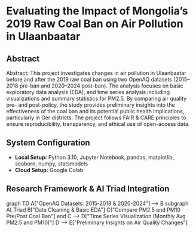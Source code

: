 # Evaluating the Impact of Mongolia’s 2019 Raw Coal Ban on Air Pollution in Ulaanbaatar

## Abstract
Abstract:
This project investigates changes in air pollution in Ulaanbaatar before and after the 2019 raw coal ban using two OpenAQ datasets (2015–2018 pre-ban and 2020–2024 post-ban). The analysis focuses on basic exploratory data analysis (EDA), and time series analysis including visualizations and summary statistics for PM2.5. By comparing air quality pre- and post-policy, the study provides preliminary insights into the effectiveness of the coal ban and its potential public health implications, particularly in Ger districts. The project follows FAIR & CARE principles to ensure reproducibility, transparency, and ethical use of open-access data.

## System Configuration
- **Local Setup:** Python 3.10, Jupyter Notebook, pandas, matplotlib, seaborn, numpy, statsmodels
- **Cloud Setup:** Google Colab

## Research Framework & AI Triad Integration
graph TD
    A["OpenAQ Datasets: 2015-2018 & 2020-2024"] --> B
    subgraph AI_Triad
        B["Data Cleaning & Basic EDA"]
        C["Compare PM2.5 and PM10 Pre/Post Coal Ban"]
    end
    C --> D["Time Series Visualization (Monthly Avg PM2.5 and PM10)"]
    D --> E["Preliminary Insights on Air Quality Changes"]

